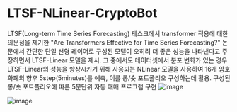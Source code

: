 # LTSF-NLinear-CryptoBot
LTSF(Long-term Time Series Forecasting) 테스크에서 transformer 적용에 대한 의문점을 제기한 "Are Transformers Effective for Time Series Forecasting?" 논문에서 간단한 단일 선형 레이어로 구성된 모델이 오히려 더 좋은 성능을 나타낸다고 주장하면서 LTSF-Linear 모델을 제시. 
그 중에서도 데이터셋에서 분포 변화가 있는 경우 LTSF-Linear의 성능을 향상시키기 위해 사용되는 NLinear 모델을 사용하여 16개 암호화폐의 향후 5step(5minutes)를 예측, 이를 롱/숏 포트폴리오 구성하는데 활용.
구성된 롱/숏 포트폴리오에 따른 5분단위 자동 매매 프로그램 구현
![image](https://github.com/kangmincho1/LTSF-NLinear-CryptoBot/assets/72463778/f8f9c9f9-675d-4da0-958d-322e66c9161a)

![image](https://github.com/kangmincho1/LTSF-NLinear-CryptoBot/assets/72463778/6493842b-38a4-4155-a09d-e68a52df0c47)




